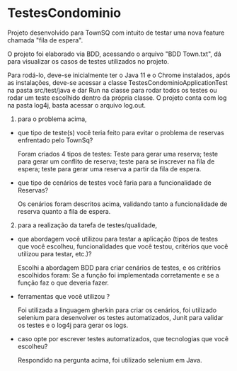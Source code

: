 # TestesCondominio

  Projeto desenvolvido para TownSQ com intuito de testar uma nova feature chamada "fila de espera".
  
  O projeto foi elaborado via BDD, acessando o arquivo "BDD Town.txt", dá para visualizar os casos de testes utilizados no projeto.

  Para rodá-lo, deve-se inicialmente ter o Java 11 e o Chrome instalados, após as instalações, deve-se acessar a classe TestesCondominioApplicationTest na pasta src/test/java e dar Run na classe para rodar todos os testes ou rodar um teste escolhido dentro da própria classe.
  O projeto conta com log na pasta log4j, basta acessar o arquivo log.out.

1. para o problema acima,

- que tipo de teste(s) você teria feito para evitar o problema de reservas enfrentado pelo TownSq?
  
  Foram criados 4 tipos de testes: Teste para gerar uma reserva; teste para gerar um conflito de reserva; teste para se inscrever na fila de espera; teste para gerar uma reserva a partir da fila de espera.

- que tipo de cenários de testes você faria para a funcionalidade de Reservas?
  
  Os cenários foram descritos acima, validando tanto a funcionalidade de reserva quanto a fila de espera.
  
2. para a realização da tarefa de testes/qualidade,

- que abordagem você utilizou para testar a aplicação (tipos de testes que você
escolheu, funcionalidades que você testou, critérios que você utilizou para testar, etc.)?
  
  Escolhi a abordagem BDD para criar cenários de testes, e os critérios escolhidos foram: Se a função foi implementada corretamente e se a função faz o que deveria fazer.

- ferramentas que você utilizou ?
  
  Foi utilizada a linguagem gherkin para criar os cenários, foi utilizado selenium para desenvolver os testes automatizados, Junit para validar os testes e o log4j para gerar os logs.
- caso opte por escrever testes automatizados, que tecnologias que você escolheu?
  
  Respondido na pergunta acima, foi utilizado selenium em Java.
